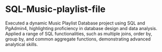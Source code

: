 # SQL-Music-playlist-file
Executed a dynamic Music Playlist Database project using SQL and PgAdmin4, highlighting proficiency in database design and data analysis.
Applied a range of SQL functionalities, such as multiple joins, order by, group by, and common aggregate functions, demonstrating advanced analytical skills.

